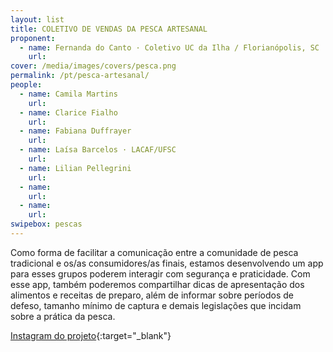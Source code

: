 ```yaml
---
layout: list
title: COLETIVO DE VENDAS DA PESCA ARTESANAL 
proponent:
  - name: Fernanda do Canto · Coletivo UC da Ilha / Florianópolis, SC
    url: 
cover: /media/images/covers/pesca.png
permalink: /pt/pesca-artesanal/
people:
  - name: Camila Martins
    url: 
  - name: Clarice Fialho
    url: 
  - name: Fabiana Duffrayer
    url: 
  - name: Laísa Barcelos · LACAF/UFSC
    url: 
  - name: Lilian Pellegrini
    url: 
  - name: 
    url: 
  - name: 
    url: 
swipebox: pescas
---
```


Como forma de facilitar a comunicação entre a comunidade de pesca tradicional e os/as consumidores/as finais, estamos desenvolvendo um app para esses grupos poderem interagir com segurança e praticidade. Com esse app, também poderemos compartilhar dicas de apresentação dos alimentos e receitas de preparo, além de informar sobre períodos de defeso, tamanho mínimo de captura e demais legislações que incidam sobre a prática da pesca. 


[Instagram do projeto](https://www.instagram.com/peixaria.coletiva/){:target="_blank"}